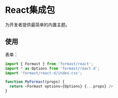 # React集成包

为开发者提供最简单的内置主题。

## 使用

表单：

```js
import { Formast } from 'formast/react';
import * as Options from 'formast/react-d';
import 'formast/react-d/index.css';

function MyFormast(props) {
  return <Formast options={Options} {...props} />
}
```
